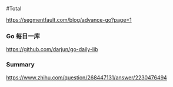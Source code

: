 #Total

https://segmentfault.com/blog/advance-go?page=1

### Go 每日一库
https://github.com/darjun/go-daily-lib

### Summary
https://www.zhihu.com/question/268447131/answer/2230476494